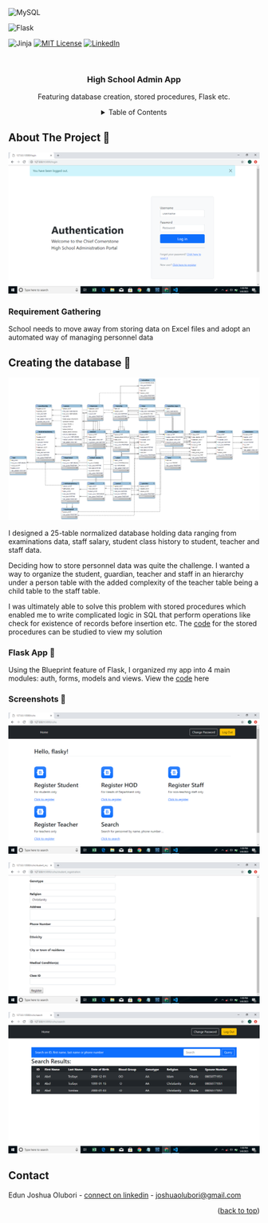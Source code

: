 
<!-- Improved compatibility of back to top link: See: https://github.com/othneildrew/Best-README-Template/pull/73 -->
<a name="readme-top"></a>
<!--
*** Thanks for checking out the Best-README-Template. If you have a suggestion
*** that would make this better, please fork the repo and create a pull request
*** or simply open an issue with the tag "enhancement".
*** Don't forget to give the project a star!
*** Thanks again! Now go create something AMAZING! :D
-->


![MySQL](https://img.shields.io/static/v1?style=for-the-badge&message=MySQL&color=4479A1&logo=MySQL&logoColor=FFFFFF&label=)

![Flask](https://img.shields.io/static/v1?style=for-the-badge&message=Flask&color=000000&logo=Flask&logoColor=FFFFFF&label=)

![Jinja](https://img.shields.io/static/v1?style=for-the-badge&message=Jinja&color=B41717&logo=Jinja&logoColor=FFFFFF&label=)
[![MIT License][license-shield]][license-url]
[![LinkedIn][linkedin-shield]][linkedin-url]

[license-shield]: https://img.shields.io/github/license/othneildrew/Best-README-Template.svg?style=for-the-badge
[license-url]: https://github.com/JoshuaOlubori/chief-cornerstone-high-school-db-app/blob/55203c7219a4eb2bcf22e319cc2160c20a2bce56/LICENSE.txt
[linkedin-shield]: https://img.shields.io/badge/-LinkedIn-black.usvg?style=for-the-badge&logo=linkedin&colorB=555
[linkedin-url]: https://linkedin.com/in/joshua-edun


<!-- PROJECT LOGO -->
<br />
<div align="center">

  <h3 align="center">High School Admin App</h3>

  <p align="center">
    Featuring database creation, stored procedures, Flask etc.
     <br />



<!-- TABLE OF CONTENTS -->
<details>
  <summary>Table of Contents</summary>
  <ul>
    <li><a href="#requirement">Requirement gathering</a></li>
        <li><a href="#database-creation">Database Creation</a></li>
        <li> <a href="#application">Application</a></li>
        <li><a href="#screenshots">Screenshots </a></li>
    <li><a href="#contact">Contact</a></li>
  </ul>
</details>


<div align="left">
<!-- ABOUT THE PROJECT -->
  
## About The Project 🍪 

![code](https://github.com/JoshuaOlubori/chief-cornerstone-high-school-db-app/blob/ac6fd5436c7207f3a1d16a963857462c30cebb5e/screenshots/Screenshot%20(18).png)

<a name="requirement"/>
  
### Requirement Gathering

School needs to move away from storing data on Excel files and adopt an automated way of managing personnel data


<!-- -->
  <a name="database-creation"/>
  
## Creating the database 📂

![erd](https://github.com/JoshuaOlubori/chief-cornerstone-high-school-db-app/blob/ac6fd5436c7207f3a1d16a963857462c30cebb5e/database%20files/ERD.png)

I designed a 25-table normalized database holding data ranging from examinations data, staff salary, student class history to student, teacher and staff data.

Deciding how to store personnel data was quite the challenge. I wanted a way to organize the student, guardian, teacher and staff in an hierarchy under a person table with the added complexity of the teacher table being a child table to the staff table.

I was ultimately able to solve this problem with stored procedures which enabled me to write complicated logic in SQL that perform operations like check for existence of records before insertion etc. The [code](https://github.com/JoshuaOlubori/chief-cornerstone-high-school-db-app/tree/ac6fd5436c7207f3a1d16a963857462c30cebb5e/database%20files/stored%20procedures) for the stored procedures can be studied to view my solution
  
<a name="application"/>
  
### Flask App 📱
  
Using the Blueprint feature of Flask, I organized my app into 4 main modules: auth, forms, models and views. View the [code](https://github.com/JoshuaOlubori/chief-cornerstone-high-school-db-app/tree/ac6fd5436c7207f3a1d16a963857462c30cebb5e/app) here


  <a name="screenshots"/>
  
### Screenshots 📸

![screenshots](https://github.com/JoshuaOlubori/chief-cornerstone-high-school-db-app/blob/43b8ddbc69f94566bfa222bd258c976abe4f7d0b/screenshots/Screenshot%20(15).png)
  
![screenshots](https://github.com/JoshuaOlubori/chief-cornerstone-high-school-db-app/blob/43b8ddbc69f94566bfa222bd258c976abe4f7d0b/screenshots/Screenshot%20(16).png)

![screenshots](https://github.com/JoshuaOlubori/chief-cornerstone-high-school-db-app/blob/43b8ddbc69f94566bfa222bd258c976abe4f7d0b/screenshots/Screenshot%20(17).png)

<!-- CONTACT  ☎️ -->

  <a name="contact"/>
  
## Contact

Edun Joshua Olubori - [connect on linkedin](https://www.linkedin.com/in/joshua-edun) - joshuaolubori@gmail.com

<p align="right">(<a href="#readme-top">back to top</a>)</p>



